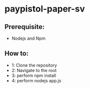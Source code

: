# paypistol-paper-sv

## Prerequisite:
- Nodejs and Npm

## How to:
- 1: Clone the repository
- 2: Navigate to the root
- 3: perform npm install
- 4: perform nodejs app.js